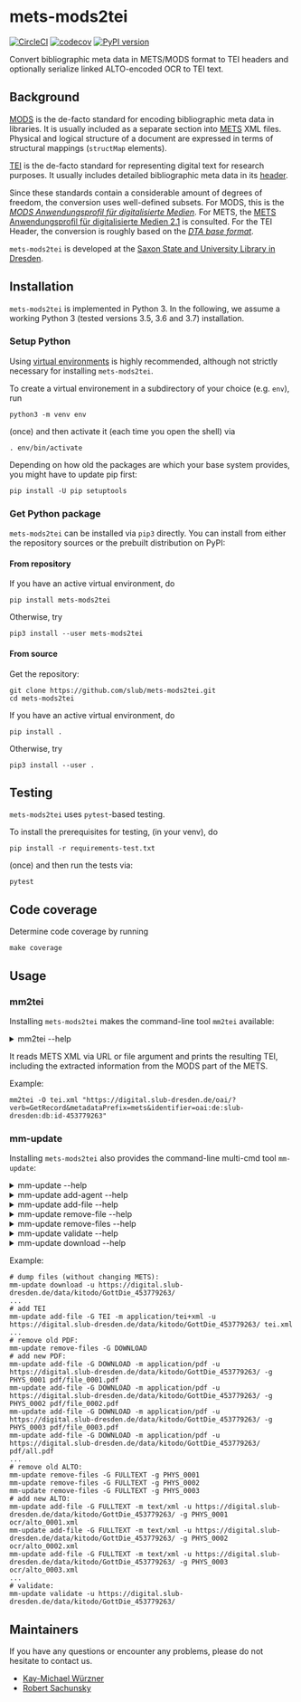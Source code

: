 # mets-mods2tei

[![CircleCI](https://circleci.com/gh/slub/mets-mods2tei.svg?style=svg)](https://circleci.com/gh/slub/mets-mods2tei)
[![codecov](https://codecov.io/gh/slub/mets-mods2tei/branch/master/graph/badge.svg)](https://codecov.io/gh/slub/mets-mods2tei)
[![PyPI version](https://badge.fury.io/py/mets-mods2tei.svg)](https://badge.fury.io/py/mets-mods2tei)

Convert bibliographic meta data in METS/MODS format to TEI headers and optionally serialize linked ALTO-encoded OCR to TEI text.

## Background

[MODS](http://www.loc.gov/standards/mods/) is the de-facto standard for encoding bibliographic
meta data in libraries. It is usually included as a separate section into
[METS](http://www.loc.gov/standards/mets/) XML files. Physical and logical structure of a document
are expressed in terms of structural mappings (`structMap` elements).

[TEI](https://tei-c.org/) is the de-facto standard for representing digital text for research
purposes. It usually includes detailed bibliographic meta data in its
[header](https://tei-c.org/release/doc/tei-p5-doc/de/html/ref-teiHeader.html).

Since these standards contain a considerable amount of degrees of freedom, the conversion uses
well-defined subsets. For MODS, this is the
[*MODS Anwendungsprofil für digitalisierte Medien*](https://dfg-viewer.de/fileadmin/groups/dfgviewer/MODS-Anwendungsprofil_2.3.1.pdf).
For METS, the [METS Anwendungsprofil für digitalisierte Medien 2.1](https://www.zvdd.de/fileadmin/AGSDD-Redaktion/METS_Anwendungsprofil_2.1.pdf) is consulted.
For the TEI Header, the conversion is roughly based on the [*DTA base format*](https://github.com/deutschestextarchiv/dtabf).

`mets-mods2tei` is developed at the [Saxon State and University Library in Dresden](https://www.slub-dresden.de).

## Installation

`mets-mods2tei` is implemented in Python 3. In the following, we assume a working Python 3
(tested versions 3.5, 3.6 and 3.7) installation.

### Setup Python

Using [virtual environments](https://packaging.python.org/tutorials/installing-packages/#creating-virtual-environments) is highly recommended,
although not strictly necessary for installing `mets-mods2tei`.

To create a virtual environement in a subdirectory of your choice (e.g. `env`), run

    python3 -m venv env

(once) and then activate it (each time you open the shell) via

    . env/bin/activate

Depending on how old the packages are which your base system provides,
you might have to update pip first:

    pip install -U pip setuptools

### Get Python package

`mets-mods2tei` can be installed via `pip3` directly.
You can install from either the repository sources or the
prebuilt distribution on PyPI:

#### From repository

If you have an active virtual environment, do

    pip install mets-mods2tei

Otherwise, try

    pip3 install --user mets-mods2tei

#### From source

Get the repository:

    git clone https://github.com/slub/mets-mods2tei.git
    cd mets-mods2tei

If you have an active virtual environment, do

    pip install .

Otherwise, try

    pip3 install --user .

## Testing

`mets-mods2tei` uses `pytest`-based testing.

To install the prerequisites for testing, (in your venv), do

    pip install -r requirements-test.txt

(once) and then run the tests via:

    pytest

## Code coverage

Determine code coverage by running

    make coverage

## Usage

### mm2tei

Installing `mets-mods2tei` makes the command-line tool `mm2tei` available:

<details><summary>mm2tei --help</summary>
<p>

```
Usage: mm2tei [OPTIONS] METS

  METS: File containing or URL pointing to the METS/MODS XML to be converted

  Parse given METS and its meta-data, and convert it to TEI.

  If `--ocr` is given, then also read the ALTO full-text files from the
  fileGrp in `--text-group`, and convert page contents accordingly (in
  physical order).

  Decorate page boundaries with image and page numbers. Moreover, if `--add-
  refs` contains `page`, then reference the corresponding base image files (by
  file name) from `--img-group`. Likewise, if `--add-refs` contains `line`,
  then reference the corresponding textline segments (by XML ID) from `--text-
  group`.

  Output XML to `--output (use '-' for stdout), log to stderr.`

Options:
  -O, --output FILENAME           File path to write TEI output to
  -o, --ocr                       Serialize OCR into resulting TEI
  -T, --text-group TEXT           File group which contains the full-text
  -I, --img-group TEXT            File group which contains the images
  -r, --add-refs [page|line]
  -l, --log-level [DEBUG|INFO|WARN|ERROR|OFF]
  -h, --help                      Show this message and exit.
```

</p></details>

It reads METS XML via URL or file argument and prints the resulting TEI,
including the extracted information from the MODS part of the METS.


Example:

    mm2tei -O tei.xml "https://digital.slub-dresden.de/oai/?verb=GetRecord&metadataPrefix=mets&identifier=oai:de:slub-dresden:db:id-453779263"


### mm-update

Installing `mets-mods2tei` also provides the command-line multi-cmd tool `mm-update`:

<details><summary>mm-update --help</summary>
<p>

```
Usage: mm-update [OPTIONS] COMMAND [ARGS]...

  Entry-point of multi-purpose CLI for DFG Viewer compliant METS updates

Options:
  --version                       Show the version and exit.
  -l, --log-level [OFF|ERROR|WARN|INFO|DEBUG|TRACE]
                                  Log level
  -d, --directory WORKSPACE_DIR   Changes the workspace folder location
                                  [default: METS_URL directory or .]"
  -m, --mets METS_URL             The path/URL of the METS file [default:
                                  WORKSPACE_DIR/mets.xml]
  --backup                        Backup METS whenever it is saved.
  --help                          Show this message and exit.

Commands:
  add-agent     add agent headers, optionally from external METS
  add-file      add a file reference, optionally as URL
  download      download files into subdirectories, as path or URL
  remove-file   remove all file references for a specific location,...
  remove-files  remove all file references for a specific fileGrp / MIME...
  validate      custom OcrdWorkspaceValidator
```

</p></details>

<details><summary>mm-update add-agent --help</summary>
<p>

```
Usage: mm-update add-agent [OPTIONS]

  add agent headers, optionally from external METS

Options:
  -m, --mets TEXT  copy metsHdr/agent from this file, too
  --help           Show this message and exit.
```

</p></details>

<details><summary>mm-update add-file --help</summary>
<p>

```
Usage: mm-update add-file [OPTIONS] PATH

  add a file reference, optionally as URL

Options:
  -G, --file-grp FILE_GRP  fileGrp to add to  [required]
  -m, --mimetype TYPE      Media type of the file. Guessed from extension if
                           not provided
  -g, --page-id PAGE_ID    ID of the physical page (or empty if document-
                           global)
  -u, --url-prefix TEXT    URL prefix to add to path before storing references
                           (or else keep local file refs)
  --help                   Show this message and exit.


```

</p></details>

<details><summary>mm-update remove-file --help</summary>
<p>

```
Usage: mm-update remove-file [OPTIONS] PATH

  remove all file references for a specific location, optionally as URL

Options:
  -u, --url-prefix TEXT  URL prefix to add to path before removing references
                         (or else search verbatim file refs)
  --help                 Show this message and exit.
```

</p></details>

<details><summary>mm-update remove-files --help</summary>
<p>

```
Usage: mm-update remove-files [OPTIONS]

  remove all file references for a specific fileGrp / MIME type / page ID
  combination

Options:
  -G, --file-grp FILE_GRP  fileGrp to add to  [required]
  -m, --mimetype TYPE      Media type of the file. Guessed from extension if
                           not provided
  -g, --page-id PAGE_ID    ID of the physical page (or empty if document-
                           global)
  --help                   Show this message and exit.
```

</p></details>

<details><summary>mm-update validate --help</summary>
<p>

```
Usage: mm-update validate [OPTIONS]

  custom OcrdWorkspaceValidator

Options:
  -u, --url-prefix TEXT  validate each file has this URL prefix
  --help                 Show this message and exit.
```

</p></details>

<details><summary>mm-update download --help</summary>
<p>

```
Usage: mm-update download [OPTIONS]

  download files into subdirectories, as path or URL

Options:
  -G, --file-grp FILE_GRP         fileGrp USE (or empty if all fileGrps)
  -g, --page-id PAGE_ID           ID of the physical page (or empty if all
                                  pages)
  -p, --path-names [URL|GRP/ID.SUF]
                                  how to generate local path names (from URL
                                  or from fileGrp, file ID and suffix)
                                  [default: URL]
  -u, --url-prefix TEXT           URL prefix to remove from path before
                                  storing downloaded files (to avoid creating
                                  host directories)
  -r, --reference [no-change|replace-by-local|insert-local|append-local]
                                  whether and how to update the FLocat
                                  reference in METS  [default: no-change]
  --help                          Show this message and exit.
```

</p></details>

Example:

    # dump files (without changing METS):
    mm-update download -u https://digital.slub-dresden.de/data/kitodo/GottDie_453779263/
    ...
    # add TEI
    mm-update add-file -G TEI -m application/tei+xml -u https://digital.slub-dresden.de/data/kitodo/GottDie_453779263/ tei.xml
    ...
    # remove old PDF:
    mm-update remove-files -G DOWNLOAD
    # add new PDF:
    mm-update add-file -G DOWNLOAD -m application/pdf -u https://digital.slub-dresden.de/data/kitodo/GottDie_453779263/ -g PHYS_0001 pdf/file_0001.pdf
    mm-update add-file -G DOWNLOAD -m application/pdf -u https://digital.slub-dresden.de/data/kitodo/GottDie_453779263/ -g PHYS_0002 pdf/file_0002.pdf
    mm-update add-file -G DOWNLOAD -m application/pdf -u https://digital.slub-dresden.de/data/kitodo/GottDie_453779263/ -g PHYS_0003 pdf/file_0003.pdf
    mm-update add-file -G DOWNLOAD -m application/pdf -u https://digital.slub-dresden.de/data/kitodo/GottDie_453779263/ pdf/all.pdf
    ...
    # remove old ALTO:
    mm-update remove-files -G FULLTEXT -g PHYS_0001
    mm-update remove-files -G FULLTEXT -g PHYS_0002
    mm-update remove-files -G FULLTEXT -g PHYS_0003
    # add new ALTO:
    mm-update add-file -G FULLTEXT -m text/xml -u https://digital.slub-dresden.de/data/kitodo/GottDie_453779263/ -g PHYS_0001 ocr/alto_0001.xml
    mm-update add-file -G FULLTEXT -m text/xml -u https://digital.slub-dresden.de/data/kitodo/GottDie_453779263/ -g PHYS_0002 ocr/alto_0002.xml
    mm-update add-file -G FULLTEXT -m text/xml -u https://digital.slub-dresden.de/data/kitodo/GottDie_453779263/ -g PHYS_0003 ocr/alto_0003.xml
    ...
    # validate:
    mm-update validate -u https://digital.slub-dresden.de/data/kitodo/GottDie_453779263/

## Maintainers

If you have any questions or encounter any problems, please do not hesitate to contact us.

- [Kay-Michael Würzner](https://github.com/wrznr)
- [Robert Sachunsky](https://github.com/bertsky)
